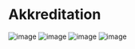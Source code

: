 # Akkreditation
![image](https://github.com/NikitaYursov01/Akkreditation/assets/112687503/986c398b-941f-47e4-b184-2fbe6817dd9f)
![image](https://github.com/NikitaYursov01/Akkreditation/assets/112687503/08e73a38-475e-47c5-93a5-4820c422bd82)
![image](https://github.com/NikitaYursov01/Akkreditation/assets/112687503/3588ad66-20ab-4708-92ea-182ca8e2ac79)
![image](https://github.com/NikitaYursov01/Akkreditation/assets/112687503/9db70966-7c6e-4861-817d-c448d827bf62)

